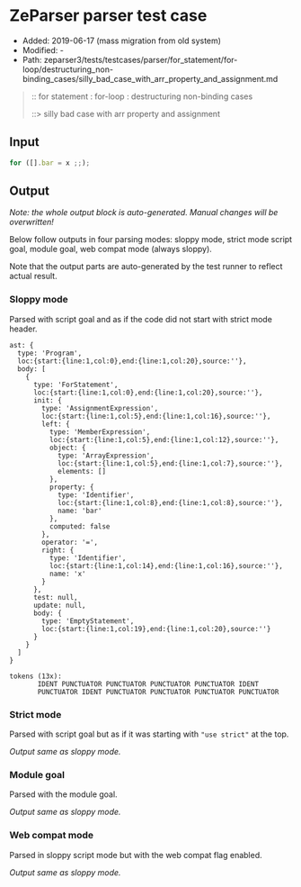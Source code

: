 # ZeParser parser test case

- Added: 2019-06-17 (mass migration from old system)
- Modified: -
- Path: zeparser3/tests/testcases/parser/for_statement/for-loop/destructuring_non-binding_cases/silly_bad_case_with_arr_property_and_assignment.md

> :: for statement : for-loop : destructuring non-binding cases
>
> ::> silly bad case with arr property and assignment

## Input

`````js
for ([].bar = x ;;);
`````

## Output

_Note: the whole output block is auto-generated. Manual changes will be overwritten!_

Below follow outputs in four parsing modes: sloppy mode, strict mode script goal, module goal, web compat mode (always sloppy).

Note that the output parts are auto-generated by the test runner to reflect actual result.

### Sloppy mode

Parsed with script goal and as if the code did not start with strict mode header.

`````
ast: {
  type: 'Program',
  loc:{start:{line:1,col:0},end:{line:1,col:20},source:''},
  body: [
    {
      type: 'ForStatement',
      loc:{start:{line:1,col:0},end:{line:1,col:20},source:''},
      init: {
        type: 'AssignmentExpression',
        loc:{start:{line:1,col:5},end:{line:1,col:16},source:''},
        left: {
          type: 'MemberExpression',
          loc:{start:{line:1,col:5},end:{line:1,col:12},source:''},
          object: {
            type: 'ArrayExpression',
            loc:{start:{line:1,col:5},end:{line:1,col:7},source:''},
            elements: []
          },
          property: {
            type: 'Identifier',
            loc:{start:{line:1,col:8},end:{line:1,col:8},source:''},
            name: 'bar'
          },
          computed: false
        },
        operator: '=',
        right: {
          type: 'Identifier',
          loc:{start:{line:1,col:14},end:{line:1,col:16},source:''},
          name: 'x'
        }
      },
      test: null,
      update: null,
      body: {
        type: 'EmptyStatement',
        loc:{start:{line:1,col:19},end:{line:1,col:20},source:''}
      }
    }
  ]
}

tokens (13x):
       IDENT PUNCTUATOR PUNCTUATOR PUNCTUATOR PUNCTUATOR IDENT
       PUNCTUATOR IDENT PUNCTUATOR PUNCTUATOR PUNCTUATOR PUNCTUATOR
`````

### Strict mode

Parsed with script goal but as if it was starting with `"use strict"` at the top.

_Output same as sloppy mode._

### Module goal

Parsed with the module goal.

_Output same as sloppy mode._

### Web compat mode

Parsed in sloppy script mode but with the web compat flag enabled.

_Output same as sloppy mode._

